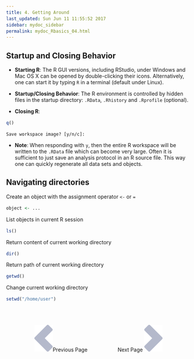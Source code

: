 ```yaml
---
title: 4. Getting Around
last_updated: Sun Jun 11 11:55:52 2017
sidebar: mydoc_sidebar
permalink: mydoc_Rbasics_04.html
---
```


## Startup and Closing Behavior

* __Starting R__:
    The R GUI versions, including RStudio, under Windows and Mac OS X can be
    opened by double-clicking their icons. Alternatively, one can start it by
    typing `R` in a terminal (default under Linux). 

* __Startup/Closing Behavior__:
    The R environment is controlled by hidden files in the startup directory:
    `.RData`, `.Rhistory` and `.Rprofile` (optional). 
	
    
* __Closing R__:


```r
q()  
```
```
Save workspace image? [y/n/c]:
```
        
* __Note__:
    When responding with `y`, then the entire R workspace will be written to
    the `.RData` file which can become very large. Often it is sufficient to just
    save an analysis protocol in an R source file. This way one can quickly
    regenerate all data sets and objects. 


## Navigating directories

Create an object with the assignment operator `<-` or `=`

```r
object <- ...
```

List objects in current R session

```r
ls()
```

Return content of current working directory

```r
dir()
```

Return path of current working directory

```r
getwd()
```

Change current working directory

```r
setwd("/home/user")
```

<br><br><center><a href="mydoc_Rbasics_03.html"><img src="images/left_arrow.png" alt="Previous page."></a>Previous Page &nbsp; &nbsp; &nbsp; &nbsp; &nbsp; &nbsp; &nbsp; &nbsp; &nbsp; &nbsp; Next Page
<a href="mydoc_Rbasics_05.html"><img src="images/right_arrow.png" alt="Next page."></a></center>
